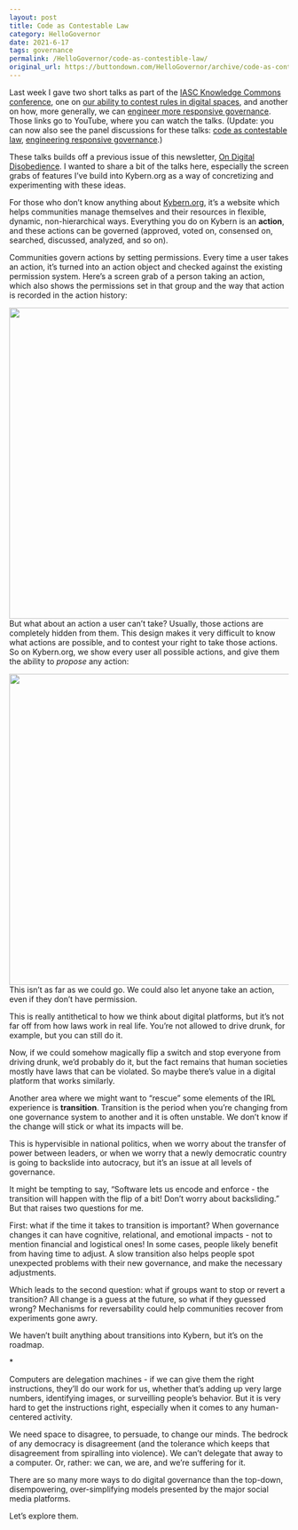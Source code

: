 ```yaml
---
layout: post
title: Code as Contestable Law
category: HelloGovernor
date: 2021-6-17
tags: governance
permalink: /HelloGovernor/code-as-contestible-law/
original_url: https://buttondown.com/HelloGovernor/archive/code-as-contestible-law/
---
```


Last week I gave two short talks as part of the [IASC Knowledge Commons conference](https://2021knowledge.iasc-commons.org/?utm_source=HelloGovernor&utm_medium=email&utm_campaign=code-as-contestible-law), one on [our ability to contest rules in digital spaces](https://www.youtube.com/watch?v=1ivhUOS-p6A&utm_source=HelloGovernor&utm_medium=email&utm_campaign=code-as-contestible-law), and another on how, more generally, we can [engineer more responsive governance](https://www.youtube.com/watch?v=9AQsbynFBF8&utm_source=HelloGovernor&utm_medium=email&utm_campaign=code-as-contestible-law). Those links go to YouTube, where you can watch the talks. (Update: you can now also see the panel discussions for these talks: [code as contestable law](https://www.youtube.com/watch?v=QraHP8mEOcU&utm_source=HelloGovernor&utm_medium=email&utm_campaign=code-as-contestible-law), [engineering responsive governance](https://www.youtube.com/watch?v=cjkK8FA2BNY&feature=youtu.be&utm_source=HelloGovernor&utm_medium=email&utm_campaign=code-as-contestible-law).)

These talks builds off a previous issue of this newsletter, [On Digital Disobedience](https://buttondown.email/HelloGovernor/archive/on-digital-disobedience/?utm_source=HelloGovernor&utm_medium=email&utm_campaign=code-as-contestible-law). I wanted to share a bit of the talks here, especially the screen grabs of features I’ve build into Kybern.org as a way of concretizing and experimenting with these ideas.

For those who don’t know anything about [Kybern.org](https://www.kybern.org/?utm_source=HelloGovernor&utm_medium=email&utm_campaign=code-as-contestible-law), it’s a website which helps communities manage themselves and their resources in flexible, dynamic, non-hierarchical ways. Everything you do on Kybern is an **action**, and these actions can be governed (approved, voted on, consensed on, searched, discussed, analyzed, and so on).

Communities govern actions by setting permissions. Every time a user takes an action, it’s turned into an action object and checked against the existing permission system. Here’s a screen grab of a person taking an action, which also shows the permissions set in that group and the way that action is recorded in the action history:

<img align="left" width="560" src="{{ site.baseurl }}/assets/image/screenrecording1.gif"><br/>

But what about an action a user can’t take? Usually, those actions are completely hidden from them. This design makes it very difficult to know what actions are possible, and to contest your right to take those actions. So on Kybern.org, we show every user all possible actions, and give them the ability to _propose_ any action:

<img align="left" width="560" src="{{ site.baseurl }}/assets/image/screenrecording2.gif"><br/>  

This isn’t as far as we could go. We could also let anyone take an action, even if they don’t have permission.

This is really antithetical to how we think about digital platforms, but it’s not far off from how laws work in real life. You’re not allowed to drive drunk, for example, but you can still do it.

Now, if we could somehow magically flip a switch and stop everyone from driving drunk, we’d probably do it, but the fact remains that human societies mostly have laws that can be violated. So maybe there’s value in a digital platform that works similarly.

Another area where we might want to “rescue” some elements of the IRL experience is **transition**. Transition is the period when you’re changing from one governance system to another and it is often unstable. We don’t know if the change will stick or what its impacts will be.

This is hypervisible in national politics, when we worry about the transfer of power between leaders, or when we worry that a newly democratic country is going to backslide into autocracy, but it’s an issue at all levels of governance.

It might be tempting to say, “Software lets us encode and enforce - the transition will happen with the flip of a bit! Don’t worry about backsliding.” But that raises two questions for me.

First: what if the time it takes to transition is important? When governance changes it can have cognitive, relational, and emotional impacts - not to mention financial and logistical ones! In some cases, people likely benefit from having time to adjust. A slow transition also helps people spot unexpected problems with their new governance, and make the necessary adjustments.

Which leads to the second question: what if groups want to stop or revert a transition? All change is a guess at the future, so what if they guessed wrong? Mechanisms for reversability could help communities recover from experiments gone awry.

We haven’t built anything about transitions into Kybern, but it’s on the roadmap.

\*

Computers are delegation machines - if we can give them the right instructions, they’ll do our work for us, whether that’s adding up very large numbers, identifying images, or surveilling people’s behavior. But it is very hard to get the instructions right, especially when it comes to any human-centered activity.

We need space to disagree, to persuade, to change our minds. The bedrock of any democracy is disagreement (and the tolerance which keeps that disagreement from spiralling into violence). We can’t delegate that away to a computer. Or, rather: we can, we are, and we’re suffering for it.

There are so many more ways to do digital governance than the top-down, disempowering, over-simplifying models presented by the major social media platforms.

Let’s explore them.
